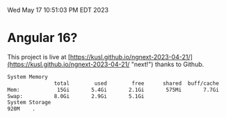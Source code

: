 Wed May 17 10:51:03 PM EDT 2023

# Angular 16?


This project is live at [https://kusl.github.io/ngnext-2023-04-21/](https://kusl.github.io/ngnext-2023-04-21/ "next!") thanks to Github.

```bash
System Memory
               total        used        free      shared  buff/cache   available
Mem:            15Gi       5.4Gi       2.1Gi       575Mi       7.7Gi       8.9Gi
Swap:          8.0Gi       2.9Gi       5.1Gi
System Storage
920M	.
```
```bash
